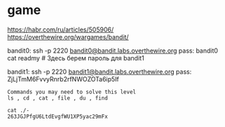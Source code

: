 # game
https://habr.com/ru/articles/505906/  
https://overthewire.org/wargames/bandit/

bandit0: 
	ssh -p 2220 bandit0@bandit.labs.overthewire.org pass: bandit0
	cat readmy #  Здесь берем пароль для bandit1

bandit1: 
	ssh -p 2220 bandit1@bandit.labs.overthewire.org 
	pass: ZjLjTmM6FvvyRnrb2rfNWOZOTa6ip5If
	
	Commands you may need to solve this level
	ls , cd , cat , file , du , find
	
	cat ./-
	263JGJPfgU6LtdEvgfWU1XP5yac29mFx





 
